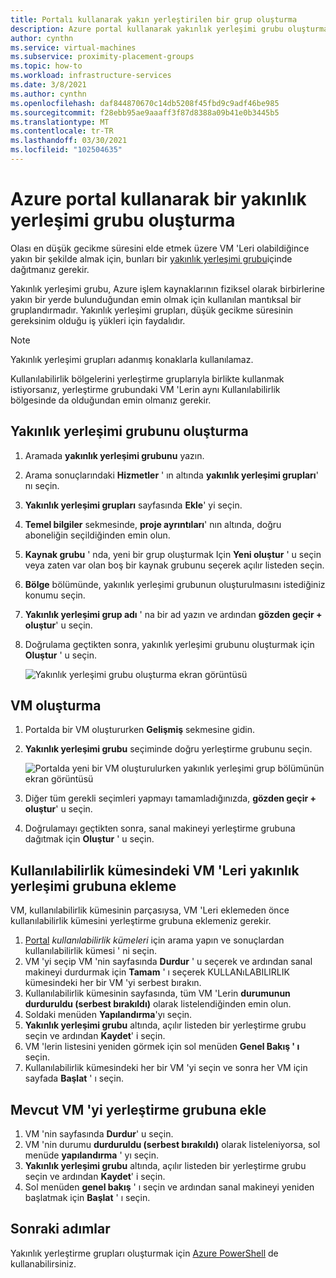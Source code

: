 ```yaml
---
title: Portalı kullanarak yakın yerleştirilen bir grup oluşturma
description: Azure portal kullanarak yakınlık yerleşimi grubu oluşturmayı öğrenin.
author: cynthn
ms.service: virtual-machines
ms.subservice: proximity-placement-groups
ms.topic: how-to
ms.workload: infrastructure-services
ms.date: 3/8/2021
ms.author: cynthn
ms.openlocfilehash: daf844870670c14db5208f45fbd9c9adf46be985
ms.sourcegitcommit: f28ebb95ae9aaaff3f87d8388a09b41e0b3445b5
ms.translationtype: MT
ms.contentlocale: tr-TR
ms.lasthandoff: 03/30/2021
ms.locfileid: "102504635"
---
```

# <a name="create-a-proximity-placement-group-using-the-azure-portal"></a>Azure portal kullanarak bir yakınlık yerleşimi grubu oluşturma

Olası en düşük gecikme süresini elde etmek üzere VM 'Leri olabildiğince yakın bir şekilde almak için, bunları bir [yakınlık yerleşimi grubu](../co-location.md#proximity-placement-groups)içinde dağıtmanız gerekir.

Yakınlık yerleşimi grubu, Azure işlem kaynaklarının fiziksel olarak birbirlerine yakın bir yerde bulunduğundan emin olmak için kullanılan mantıksal bir gruplandırmadır. Yakınlık yerleşimi grupları, düşük gecikme süresinin gereksinim olduğu iş yükleri için faydalıdır.

> [!NOTE]
> Yakınlık yerleşimi grupları adanmış konaklarla kullanılamaz.
>
> Kullanılabilirlik bölgelerini yerleştirme gruplarıyla birlikte kullanmak istiyorsanız, yerleştirme grubundaki VM 'Lerin aynı Kullanılabilirlik bölgesinde da olduğundan emin olmanız gerekir.
>

## <a name="create-the-proximity-placement-group"></a>Yakınlık yerleşimi grubunu oluşturma

1. Aramada **yakınlık yerleşimi grubunu** yazın.
1. Arama sonuçlarındaki **Hizmetler** ' ın altında **yakınlık yerleşimi grupları**' nı seçin.
1. **Yakınlık yerleşimi grupları** sayfasında **Ekle**' yi seçin.
1. **Temel bilgiler** sekmesinde, **proje ayrıntıları**' nın altında, doğru aboneliğin seçildiğinden emin olun.
1. **Kaynak grubu** ' nda, yeni bir grup oluşturmak Için **Yeni oluştur** ' u seçin veya zaten var olan boş bir kaynak grubunu seçerek açılır listeden seçin. 
1. **Bölge** bölümünde, yakınlık yerleşimi grubunun oluşturulmasını istediğiniz konumu seçin.
1. **Yakınlık yerleşimi grup adı** ' na bir ad yazın ve ardından **gözden geçir + oluştur**' u seçin.
1. Doğrulama geçtikten sonra, yakınlık yerleşimi grubunu oluşturmak için **Oluştur** ' u seçin.

    ![Yakınlık yerleşimi grubu oluşturma ekran görüntüsü](./media/ppg/ppg.png)


## <a name="create-a-vm"></a>VM oluşturma

1. Portalda bir VM oluştururken **Gelişmiş** sekmesine gidin. 
1. **Yakınlık yerleşimi grubu** seçiminde doğru yerleştirme grubunu seçin. 

    ![Portalda yeni bir VM oluşturulurken yakınlık yerleşimi grup bölümünün ekran görüntüsü](./media/ppg/vm-ppg.png)

1. Diğer tüm gerekli seçimleri yapmayı tamamladığınızda, **gözden geçir + oluştur**' u seçin.
1. Doğrulamayı geçtikten sonra, sanal makineyi yerleştirme grubuna dağıtmak için **Oluştur** ' u seçin.


## <a name="add-vms-in-an-availability-set-to-a-proximity-placement-group"></a>Kullanılabilirlik kümesindeki VM 'Leri yakınlık yerleşimi grubuna ekleme

VM, kullanılabilirlik kümesinin parçasıysa, VM 'Leri eklemeden önce kullanılabilirlik kümesini yerleştirme grubuna eklemeniz gerekir.

1. [Portal](https://portal.azure.com) *kullanılabilirlik kümeleri* için arama yapın ve sonuçlardan kullanılabilirlik kümesi ' ni seçin.
1. VM 'yi seçip VM 'nin sayfasında **Durdur** ' u seçerek ve ardından sanal makineyi durdurmak için **Tamam** ' ı seçerek KULLANıLABILIRLIK kümesindeki her bir VM 'yi serbest bırakın.
1. Kullanılabilirlik kümesinin sayfasında, tüm VM 'Lerin **durumunun** **durduruldu (serbest bırakıldı)** olarak listelendiğinden emin olun.
1. Soldaki menüden **Yapılandırma**'yı seçin.
1. **Yakınlık yerleşimi grubu** altında, açılır listeden bir yerleştirme grubu seçin ve ardından **Kaydet**' i seçin.
1. VM 'lerin listesini yeniden görmek için sol menüden **Genel Bakış ' ı** seçin. 
1. Kullanılabilirlik kümesindeki her bir VM 'yi seçin ve sonra her VM için sayfada **Başlat** ' ı seçin. 


## <a name="add-existing-vm-to-placement-group"></a>Mevcut VM 'yi yerleştirme grubuna ekle 


1. VM 'nin sayfasında **Durdur**' u seçin.
1. VM 'nin durumu **durduruldu (serbest bırakıldı)** olarak listeleniyorsa, sol menüde **yapılandırma** ' yı seçin.
1. **Yakınlık yerleşimi grubu** altında, açılır listeden bir yerleştirme grubu seçin ve ardından **Kaydet**' i seçin.
1. Sol menüden **genel bakış** ' ı seçin ve ardından sanal makineyi yeniden başlatmak için **Başlat** ' ı seçin.

 

## <a name="next-steps"></a>Sonraki adımlar

Yakınlık yerleştirme grupları oluşturmak için [Azure PowerShell](proximity-placement-groups.md) de kullanabilirsiniz.